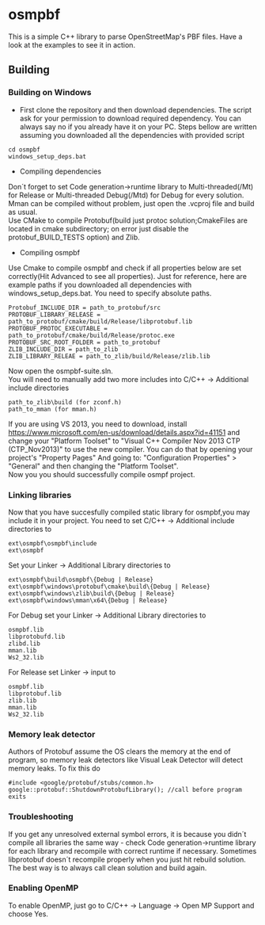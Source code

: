 osmpbf
======
This is a simple C++ library to parse OpenStreetMap's PBF files. Have a look at the examples to see it in action.


## Building

### Building on Windows
* First clone the repository and then download dependencies. The script ask for your permission to download required dependency. You can always say no if you already have it on your PC. Steps bellow are written assuming you downloaded all the dependencies with provided script
```
cd osmpbf
windows_setup_deps.bat
```

* Compiling dependencies

Don´t forget to set Code generation->runtime library to Multi-threaded(/Mt) for Release or Multi-threaded Debug(/Mtd) for Debug for every solution.      
Mman can be compiled without problem, just open the .vcproj file and build as usual.   
Use CMake to compile Protobuf(build just protoc solution;CmakeFiles are located in cmake subdirectory; on error just disable the protobuf_BUILD_TESTS option) and Zlib.


* Compiling osmpbf
  
Use Cmake to compile osmpbf and check if all properties below are set correctly(Hit Advanced to see all properties). Just for reference, here are example paths if you downloaded all dependencies with windows_setup_deps.bat. You need to specify absolute paths.

```
Protobuf_INCLUDE_DIR = path_to_protobuf/src
PROTOBUF_LIBRARY_RELEASE = path_to_protobuf/cmake/build/Release/libprotobuf.lib
PROTOBUF_PROTOC_EXECUTABLE = path_to_protobuf/cmake/build/Release/protoc.exe
PROTOBUF_SRC_ROOT_FOLDER = path_to_protobuf
ZLIB_INCLUDE_DIR = path_to_zlib
ZLIB_LIBRARY_RELEAE = path_to_zlib/build/Release/zlib.lib
```
Now open the osmpbf-suite.sln.  
You will need to manually add two more includes into C/C++ -> Additional include directories
```
path_to_zlib\build (for zconf.h)
path_to_mman (for mman.h)
```
If you are using VS 2013, you need to download, install https://www.microsoft.com/en-us/download/details.aspx?id=41151 and change your "Platform Toolset" to "Visual C++ Compiler Nov 2013 CTP (CTP_Nov2013)" to use the new compiler. You can do that by opening your project's "Property Pages" And going to: "Configuration Properties" > "General" and then changing the "Platform Toolset".  
Now you you should successfully compile osmpf project.


### Linking libraries

Now that you have succesfully compiled static library for osmpbf,you may include it in your project.
You need to set C/C++ -> Additional include directories to
```
ext\osmpbf\osmpbf\include
ext\osmpbf
```
Set your Linker -> Additional Library directories to
```
ext\osmpbf\build\osmpbf\{Debug | Release}
ext\osmpbf\windows\protobuf\cmake\build\{Debug | Release}
ext\osmpbf\windows\zlib\build\{Debug | Release}
ext\osmpbf\windows\mman\x64\{Debug | Release}
```
For Debug set your Linker -> Additional Library directories to
```
osmpbf.lib
libprotobufd.lib
zlibd.lib
mman.lib
Ws2_32.lib
```
For Release set Linker -> input to
```
osmpbf.lib
libprotobuf.lib
zlib.lib
mman.lib
Ws2_32.lib
```


### Memory leak detector
Authors of Protobuf assume the OS clears the memory at the end of program, so memory leak detectors like Visual Leak Detector will detect memory leaks. To fix this do
```
#include <google/protobuf/stubs/common.h>
google::protobuf::ShutdownProtobufLibrary(); //call before program exits
```

### Troubleshooting

If you get any unresolved external symbol errors, it is because you didn´t compile all libraries the same way - check Code generation->runtime library for each library and recompile with correct runtime if necessary. Sometimes libprotobuf doesn´t recompile properly when you just hit rebuild solution. The best way is to always call clean solution and build again.  

### Enabling OpenMP

To enable OpenMP, just go to C/C++ -> Language -> Open MP Support and choose Yes.



